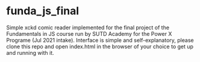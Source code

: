 # funda_js_final

Simple xckd comic reader implemented for the final project of the Fundamentals in JS course run by SUTD Academy for the Power X Programe (Jul 2021 intake).
Interface is simple and self-explanatory, please clone this repo and open index.html in the browser of your choice to get up and running with it. 

